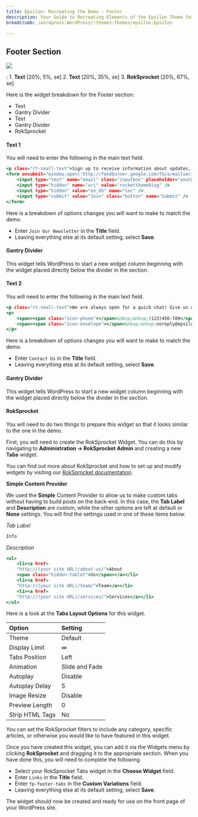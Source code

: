 ```yaml
---
title: Epsilon: Recreating the Demo - Footer
description: Your Guide to Recreating Elements of the Epsilon Theme for WordPress
breadcrumb: /wordpress:WordPress/!themes:Themes/epsilon:Epsilon

---
```


Footer Section
-----

![][demo]

:   1. **Text** [20%, 5%, se]
    2. **Text** [20%, 35%, se]
    3. **RokSprocket** [20%, 67%, se]

Here is the widget breakdown for the Footer section:

* Text
* Gantry Divider
* Text
* Gantry Divider
* RokSprocket

#### Text 1

You will need to enter the following in the main text field.

~~~ .html
<p class="rt-small-text">Sign up to receive information about updates, upcoming themes, and great deals!</p>
<form onsubmit="window.open('http://feedburner.google.com/fb/a/mailverify?uri=rocketthemeblog', 'popupwindow', 'scrollbars=yes,width=550,height=520');return true" target="popupwindow" method="post" action="http://feedburner.google.com/fb/a/mailverify" class="fp-newsletter-form">
    <input type="text" name="email" class="inputbox" placeholder="your@email.com" />
    <input type="hidden" name="uri" value="rocketthemeblog" />
    <input type="hidden" value="en_US" name="loc" />
    <input type="submit" value="Join" class="button" name="Submit" />
</form>
~~~

Here is a breakdown of options changes you will want to make to match the demo.

* Enter `Join Our Newsletter` in the **Title** field.
* Leaving everything else at its default setting, select **Save**.

#### Gantry Divider

This widget tells WordPress to start a new widget column beginning with the widget placed directly below the divider in the section.

#### Text 2

You will need to enter the following in the main text field.

~~~ .html
<p class="rt-small-text">We are always open for a quick chat! Give us a call or email us any time and we will respond shortly.</p>
<p>
    <span><span class="icon-phone"></span>&nbsp;&nbsp;(123)456-789</span><br />
    <span><span class="icon-envelope"></span>&nbsp;&nbsp;noreply@epsilon-theme.com</span>
</p>
~~~

Here is a breakdown of options changes you will want to make to match the demo.

* Enter `Contact Us` in the **Title** field.
* Leaving everything else at its default setting, select **Save**.

#### Gantry Divider

This widget tells WordPress to start a new widget column beginning with the widget placed directly below the divider in the section.

#### RokSprocket

You will need to do two things to prepare this widget so that it looks similar to the one in the demo.

First, you will need to create the RokSprocket Widget. You can do this by navigating to **Administration -> RokSprocket Admin** and creating a new **Tabs** widget.

You can find out more about RokSprocket and how to set up and modify widgets by visiting our [RokSprocket documentation][roksprocket].

**Simple Content Provider**

We used the **Simple** Content Provider to allow us to make custom tabs without having to build posts on the back-end. In this case, the **Tab Label** and **Description** are custom, while the other options are left at default or **None** settings. You will find the settings used in one of these items below.

*Tab Label*

~~~ .html
Info
~~~

*Description*

~~~ .html
<ul>
    <li><a href=
    "http://(your site URL)/about-us/">About
    <span class="hidden-tablet">Us</span></a></li>
    <li><a href=
    "http://(your site URL)/team/">Team</a></li>
    <li><a href=
    "http://(your site URL)/services/">Services</a></li>
</ul>
~~~

Here is a look at the **Tabs Layout Options** for this widget.

| Option          | Setting        |
| :-------------- | :------------  |
| Theme           | Default        |
| Display Limit   | ∞              |
| Tabs Position   | Left           |
| Animation       | Slide and Fade |
| Autoplay        | Disable        |
| Autoplay Delay  | 5              |
| Image Resize    | Disable        |
| Preview Length  | 0              |
| Strip HTML Tags | No             |

You can set the RokSprocket filters to include any category, specific articles, or otherwise you would like to have featured in this widget.

Once you have created this widget, you can add it via the Widgets menu by clicking **RokSprocket** and dragging it to the appropriate section. When you have done this, you will need to complete the following.

* Select your RokSprocket Tabs widget in the **Choose Widget** field.
* Enter `Links` in the **Title** field.
* Enter `fp-footer-tabs` in the **Custom Variations** field.
* Leaving everything else at its default setting, select **Save**.

The widget should now be created and ready for use on the front page of your WordPress site.

[demo]: assets/demo_9.jpeg
[roksprocket]: ../../plugins/roksprocket/
